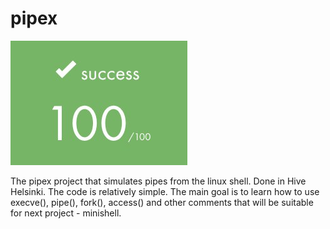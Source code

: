 # pipex

![Score](score_pipex.jpg)

The pipex project that simulates pipes from the linux shell. Done in Hive Helsinki.
The code is relatively simple. The main goal is to learn how to use execve(), pipe(), fork(), access() and other comments that will be suitable for next project - minishell.
